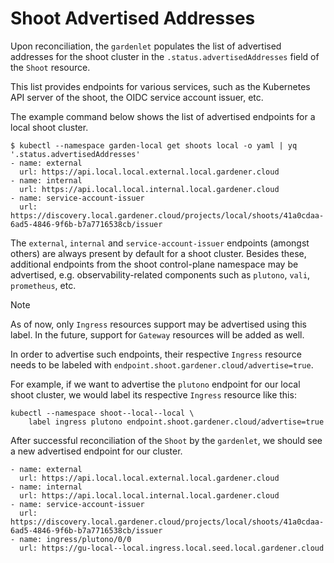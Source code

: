 # Shoot Advertised Addresses

Upon reconciliation, the `gardenlet` populates the list of advertised addresses
for the shoot cluster in the `.status.advertisedAddresses` field of the `Shoot`
resource.

This list provides endpoints for various services, such as the Kubernetes API
server of the shoot, the OIDC service account issuer, etc.

The example command below shows the list of advertised endpoints for a local
shoot cluster.

``` shell
$ kubectl --namespace garden-local get shoots local -o yaml | yq '.status.advertisedAddresses'
- name: external
  url: https://api.local.local.external.local.gardener.cloud
- name: internal
  url: https://api.local.local.internal.local.gardener.cloud
- name: service-account-issuer
  url: https://discovery.local.gardener.cloud/projects/local/shoots/41a0cdaa-6ad5-4846-9f6b-b7a7716538cb/issuer
```

The `external`, `internal` and `service-account-issuer` endpoints (amongst
others) are always present by default for a shoot cluster. Besides these,
additional endpoints from the shoot control-plane namespace may be advertised,
e.g. observability-related components such as `plutono`, `vali`, `prometheus`,
etc.

> [!NOTE]
> As of now, only `Ingress` resources support may be advertised using this label.
> In the future, support for `Gateway` resources will be added as well.

In order to advertise such endpoints, their respective `Ingress` resource needs
to be labeled with `endpoint.shoot.gardener.cloud/advertise=true`.

For example, if we want to advertise the `plutono` endpoint for our local shoot
cluster, we would label its respective `Ingress` resource like this:

``` shell
kubectl --namespace shoot--local--local \
    label ingress plutono endpoint.shoot.gardener.cloud/advertise=true
```

After successful reconciliation of the `Shoot` by the `gardenlet`, we should see a
new advertised endpoint for our cluster.

``` shell
- name: external
  url: https://api.local.local.external.local.gardener.cloud
- name: internal
  url: https://api.local.local.internal.local.gardener.cloud
- name: service-account-issuer
  url: https://discovery.local.gardener.cloud/projects/local/shoots/41a0cdaa-6ad5-4846-9f6b-b7a7716538cb/issuer
- name: ingress/plutono/0/0
  url: https://gu-local--local.ingress.local.seed.local.gardener.cloud
```
